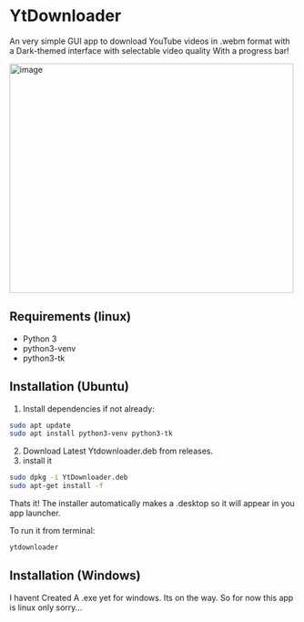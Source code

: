 # YtDownloader

An very simple GUI app to download YouTube videos in .webm format with a
Dark-themed interface with selectable video quality With a progress bar!


<img width="499" height="403" alt="image" src="https://github.com/user-attachments/assets/a9fbae22-c709-41a2-8257-38cadcc5559c" />

## Requirements (linux)
- Python 3
- python3-venv
- python3-tk

## Installation (Ubuntu)
1. Install dependencies if not already:
```bash
sudo apt update
sudo apt install python3-venv python3-tk
```
2. Download Latest Ytdownloader.deb from releases.
3. install it
```bash
sudo dpkg -i YtDownloader.deb
sudo apt-get install -f
```
Thats it!
The installer automatically makes a .desktop so it will appear in you app launcher.

To run it from terminal:
```bash
ytdownloader
```
   
## Installation (Windows)
I havent Created A .exe yet for windows. Its on the way. So for now this app is linux only sorry...


